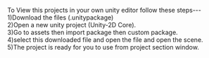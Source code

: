 
To View this projects in your own unity editor follow these steps---   
1)Download the files (.unitypackage)  
2)Open a new unity project (Unity-2D Core).    
3)Go to assets then import package then custom package.        
4)select this downloaded file and open the file and open the scene.     
5)The project is ready for you to use from project section window.   
